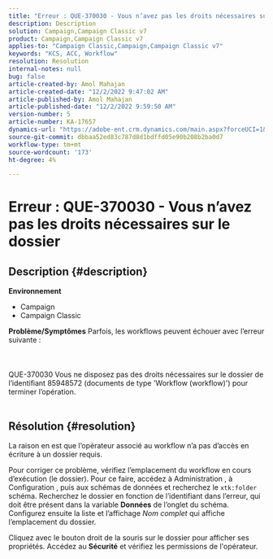 ```yaml
---
title: "Erreur : QUE-370030 - Vous n’avez pas les droits nécessaires sur le dossier"
description: Description
solution: Campaign,Campaign Classic v7
product: Campaign,Campaign Classic v7
applies-to: "Campaign Classic,Campaign,Campaign Classic v7"
keywords: "KCS, ACC, Workflow"
resolution: Resolution
internal-notes: null
bug: false
article-created-by: Amol Mahajan
article-created-date: "12/2/2022 9:47:02 AM"
article-published-by: Amol Mahajan
article-published-date: "12/2/2022 9:59:50 AM"
version-number: 5
article-number: KA-17657
dynamics-url: "https://adobe-ent.crm.dynamics.com/main.aspx?forceUCI=1&pagetype=entityrecord&etn=knowledgearticle&id=7b57f23f-2672-ed11-9561-6045bd006b4b"
source-git-commit: dbbaa52ed83c787d8d1bdffd05e90b208b2ba0d7
workflow-type: tm+mt
source-wordcount: '173'
ht-degree: 4%

---
```


# Erreur : QUE-370030 - Vous n’avez pas les droits nécessaires sur le dossier

## Description {#description}

<b>Environnement</b>
- Campaign
- Campaign Classic



<b>Problème/Symptômes</b>
Parfois, les workflows peuvent échouer avec l’erreur suivante :
<br><br> <br><br>QUE-370030 Vous ne disposez pas des droits nécessaires sur le dossier de l’identifiant 85948572 (documents de type &#39;Workflow (workflow)&#39;) pour terminer l’opération.
<br> <br>

## Résolution {#resolution}


La raison en est que l’opérateur associé au workflow n’a pas d’accès en écriture à un dossier requis.

Pour corriger ce problème, vérifiez l’emplacement du workflow en cours d’exécution (le dossier). Pour ce faire, accédez à Administration , à Configuration , puis aux schémas de données et recherchez le `xtk:folder` schéma. Recherchez le dossier en fonction de l’identifiant dans l’erreur, qui doit être présent dans la variable <b>Données</b> de l’onglet du schéma. Configurez ensuite la liste et l’affichage *Nom complet* qui affiche l’emplacement du dossier.

Cliquez avec le bouton droit de la souris sur le dossier pour afficher ses propriétés. Accédez au <b>Sécurité</b> et vérifiez les permissions de l&#39;opérateur.
